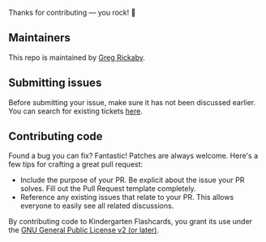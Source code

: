 Thanks for contributing — you rock! 🤘

## Maintainers

This repo is maintained by [Greg Rickaby](https://gregrickaby.com/).

## Submitting issues

Before submitting your issue, make sure it has not been discussed earlier. You can search for existing tickets [here](https://github.com/gregrickaby/gregrickaby-blog/issues).

## Contributing code

Found a bug you can fix? Fantastic! Patches are always welcome. Here's a few tips for crafting a great pull request:

- Include the purpose of your PR. Be explicit about the issue your PR solves. Fill out the Pull Request template completely.
- Reference any existing issues that relate to your PR. This allows everyone to easily see all related discussions.

By contributing code to Kindergarten Flashcards, you grant its use under the [GNU General Public License v2 (or later)](LICENSE).
